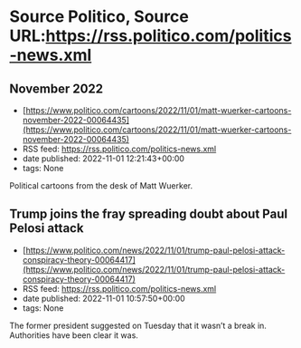 # Source Politico, Source URL:https://rss.politico.com/politics-news.xml

## November 2022
 - [https://www.politico.com/cartoons/2022/11/01/matt-wuerker-cartoons-november-2022-00064435](https://www.politico.com/cartoons/2022/11/01/matt-wuerker-cartoons-november-2022-00064435)
 - RSS feed: https://rss.politico.com/politics-news.xml
 - date published: 2022-11-01 12:21:43+00:00
 - tags: None

Political cartoons from the desk of Matt Wuerker.

## Trump joins the fray spreading doubt about Paul Pelosi attack
 - [https://www.politico.com/news/2022/11/01/trump-paul-pelosi-attack-conspiracy-theory-00064417](https://www.politico.com/news/2022/11/01/trump-paul-pelosi-attack-conspiracy-theory-00064417)
 - RSS feed: https://rss.politico.com/politics-news.xml
 - date published: 2022-11-01 10:57:50+00:00
 - tags: None

The former president suggested on Tuesday that it wasn’t a break in. Authorities have been clear it was.
